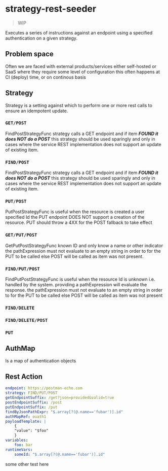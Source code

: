 # strategy-rest-seeder 

> WIP

Executes a series of instructions against an endpoint using a specified authentication on a given strategy.


## Problem space

Often we are faced with external products/services either self-hosted or SaaS where they require some level of configuration this often happens at CI (deploy) time, or on continous basis 

## Strategy

Strategy is a setting against which to perform one or more rest calls to ensure an idempotent update.

### `GET/POST`

FindPostStrategyFunc strategy calls a GET endpoint and if item ***FOUND it does NOT do a POST*** this strategy should be used sparingly and only in cases where the service REST implementation does not support an update of existing item.

### `FIND/POST`

FindPostStrategyFunc strategy calls a GET endpoint and if item ***FOUND it does NOT do a POST*** this strategy should be used sparingly and only in cases where the service REST implementation does not support an update of existing item.

### `PUT/POST`

PutPostStrategyFunc is useful when the resource is created a user specified Id
the PUT endpoint DOES NOT support a creation of the resource. PUT should throw a 4XX
for the POST fallback to take effect

### `GET/PUT/POST`

GetPutPostStrategyFunc known ID and only know a name or other indicator the pathExpression must not evaluate to an empty string in order to for the PUT to be called else POST will be called as item was not present.


### `FIND/PUT/POST`

FindPutPostStrategyFunc is useful when the resource Id is unknown i.e. handled by the system.
providing a pathExpression will evaluate the response.
the pathExpression must not evaluate to an empty string in order to for the PUT to be called
else POST will be called as item was not present

### `FIND/DELETE`

### `FIND/DELETE/POST`

### `PUT`



## AuthMap

Is a map of authentication objects 


## Rest Action

```yaml
endpoint: https://postman-echo.com
strategy: FIND/PUT/POST
getEndpointSuffix: /get?json=provided&valid=true
postEndpointSuffix: /post
putEndpointSuffix: /put
findByJsonPathExpr: "$.array[?(@.name=='fubar')].id"
authMapRef: ouath1
payloadTemplate: |
    {
    "value": "$foo"
    }
variables:
    foo: bar
runtimeVars:
    someId: "$.array[?(@.name=='fubar')].id"
```

some other test here 
